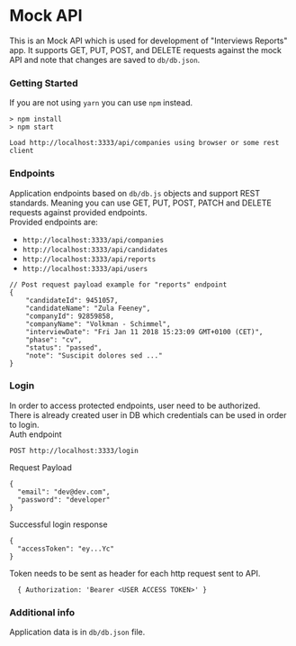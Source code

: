 # Mock API

This is an Mock API which is used for development of "Interviews Reports" app.
It supports GET, PUT, POST, and DELETE requests against the mock API and note that changes are saved to `db/db.json`.

### Getting Started
If you are not using `yarn` you can use `npm` instead.  
```
> npm install
> npm start   

Load http://localhost:3333/api/companies using browser or some rest client
```

### Endpoints 

Application endpoints based on `db/db.js` objects and support REST standards.
Meaning you can use GET, PUT, POST, PATCH and DELETE requests against provided endpoints.   
Provided endpoints are:   
* `http://localhost:3333/api/companies`   
* `http://localhost:3333/api/candidates`
* `http://localhost:3333/api/reports`   
* `http://localhost:3333/api/users`      
   
```
// Post request payload example for "reports" endpoint
{
    "candidateId": 9451057,
    "candidateName": "Zula Feeney",
    "companyId": 92859858,
    "companyName": "Volkman - Schimmel",
    "interviewDate": "Fri Jan 11 2018 15:23:09 GMT+0100 (CET)",
    "phase": "cv",
    "status": "passed",
    "note": "Suscipit dolores sed ..."
}
``` 

### Login
In order to access protected endpoints, user need to be authorized.   
There is already created user in DB which credentials can be used in order to login.    
Auth endpoint
```
POST http://localhost:3333/login
```
Request Payload
```
{
  "email": "dev@dev.com",
  "password": "developer"
}
```   
Successful login response 
```
{
  "accessToken": "ey...Yc"
}
```

Token needs to be sent as header for each http request sent to API.
```
  { Authorization: 'Bearer <USER ACCESS TOKEN>' }
```
### Additional info

Application data is in `db/db.json` file.
